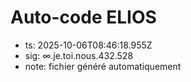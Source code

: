 # Auto-code ELIOS
- ts: 2025-10-06T08:46:18.955Z
- sig: ∞.je.toi.nous.432.528
- note: fichier généré automatiquement
